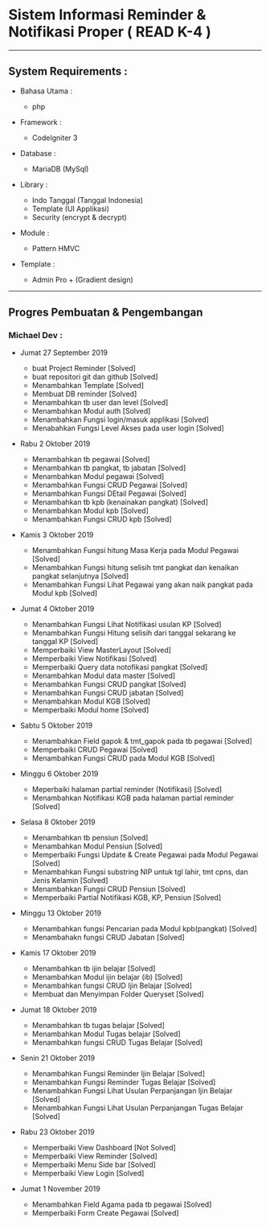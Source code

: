 # Sistem Informasi Reminder & Notifikasi Proper ( READ K-4 )
-------------------------------------------------------------------

## System Requirements :
* Bahasa Utama :
  - php

* Framework :
  - CodeIgniter 3

* Database :
  - MariaDB (MySql)

* Library :
  - Indo Tanggal (Tanggal Indonesia)
  - Template (UI Applikasi)
  - Security (encrypt & decrypt)

* Module :
  - Pattern HMVC

* Template :
  - Admin Pro + (Gradient design)

----------------------------------------------------

## Progres Pembuatan & Pengembangan

### Michael Dev :

* Jumat 27 September 2019
  - buat Project Reminder [Solved]
  - buat repositori git dan github [Solved]
  - Menambahkan Template [Solved]
  - Membuat DB reminder [Solved]
  - Menambahkan tb user dan level [Solved]
  - Menambahkan Modul auth [Solved]
  - Menambahkan Fungsi login/masuk applikasi [Solved]
  - Menabahkan Fungsi Level Akses pada user login [Solved]

* Rabu 2 Oktober 2019
  - Menambahkan tb pegawai [Solved]
  - Menambahkan tb pangkat, tb jabatan [Solved]
  - Menambahkan Modul pegawai [Solved]
  - Menambahkan Fungsi CRUD Pegawai [Solved]
  - Menambahkan Fungsi DEtail Pegawai [Solved]
  - Menambahkan tb kpb (kenainakan pangkat) [Solved]
  - Menambahkan Modul kpb [Solved]
  - Menambahkan Fungsi CRUD kpb [Solved]

* Kamis 3 Oktober 2019
  - Menambahkan Fungsi hitung Masa Kerja pada Modul Pegawai [Solved]
  - Menambahkan Fungsi hitung selisih tmt pangkat dan kenaikan pangkat selanjutnya [Solved]
  - Menambahkan Fungsi Lihat Pegawai yang akan naik pangkat pada Modul kpb [Solved]

* Jumat 4 Oktober 2019
  - Menambahkan Fungsi Lihat Notifikasi usulan KP [Solved]
  - Menambahkan Fungsi Hitung selisih dari tanggal sekarang ke tanggal KP [Solved]
  - Memperbaiki View MasterLayout [Solved]
  - Memperbaiki View Notifikasi [Solved]
  - Memperbaiki Query data notofikasi pangkat [Solved]
  - Menambahkan Modul data master [Solved]
  - Menambahkan Fungsi CRUD pangkat [Solved]
  - Menambahkan Fungsi CRUD jabatan [Solved]
  - Menambahkan Modul KGB [Solved]
  - Memperbaiki Modul home [Solved]

* Sabtu 5 Oktober 2019
  - Menambahkan Field gapok & tmt_gapok pada tb pegawai [Solved]
  - Memperbaiki CRUD Pegawai [Solved]
  - Menambahkan Fungsi CRUD pada Modul KGB [Solved]

* Minggu 6 Oktober 2019
  - Meperbaiki halaman partial reminder (Notifikasi) [Solved]
  - Menambahkan Notifikasi KGB pada halaman partial reminder [Solved]

* Selasa 8 Oktober 2019
  - Menambahkan tb pensiun [Solved]
  - Menambahkan Modul Pensiun [Solved]
  - Memperbaiki Fungsi Update & Create Pegawai pada Modul Pegawai [Solved]
  - Menambahkan Fungsi substring NIP untuk tgl lahir, tmt cpns, dan Jenis Kelamin [Solved]
  - Menambahkan Fungsi CRUD Pensiun [Solved]
  - Memperbaiki Partial Notifikasi KGB, KP, Pensiun [Solved]

* Minggu 13 Oktober 2019
  - Menambahkan fungsi Pencarian pada Modul kpb(pangkat) [Solved]
  - Menambahakn fungsi CRUD Jabatan [Solved]

* Kamis 17 Oktober 2019
  - Menambahkan tb ijin belajar [Solved]
  - Menambahkan Modul ijin belajar (ib) [Solved]
  - Menambahkan fungsi CRUD Ijin Belajar [Solved]
  - Membuat dan Menyimpan Folder Queryset [Solved]

* Jumat 18 Oktober 2019
  - Menambahkan tb tugas belajar [Solved]
  - Menambahkan Modul Tugas belajar [Solved]
  - Menambahkan fungsi CRUD Tugas Belajar [Solved]

* Senin 21 Oktober 2019
  - Menambahkan Fungsi Reminder Ijin Belajar [Solved]
  - Menambahkan Fungsi Reminder Tugas Belajar [Solved]
  - Menambahkan Fungsi Lihat Usulan Perpanjangan Ijin Belajar [Solved]
  - Menambahkan Fungsi Lihat Usulan Perpanjangan Tugas Belajar [Solved]

* Rabu 23 Oktober 2019
  - Memperbaiki View Dashboard [Not Solved]
  - Memperbaiki View Reminder [Solved]
  - Memperbaiki Menu Side bar [Solved]
  - Memperbaiki View Login [Solved]

* Jumat 1 November 2019
  - Menambahkan Field Agama pada tb pegawai [Solved]
  - Memperbaiki Form Create Pegawai [Solved]
